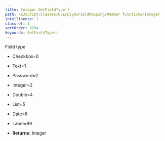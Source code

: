 ```yaml
---
title: Integer GetFieldType()
path: /EJScript/Classes/NSErpSyncFieldMapping/Member functions/Integer GetFieldType()
intellisense: 1
classref: 1
sortOrder: 3294
keywords: GetFieldType()
---
```


Field type

* Checkbox=0
* Text=1
* Password=2
* Integer=3
* Double=4
* List=5
* Date=6
* Label=99	

* **Returns:** Integer


